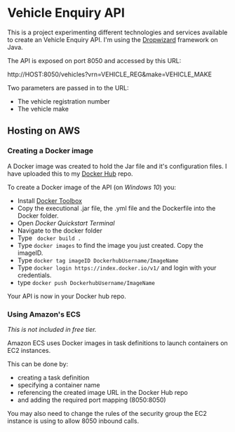 # Vehicle Enquiry API

This is a project experimenting different technologies and services available to create an Vehicle Enquiry API. I'm using the [Dropwizard](http://www.dropwizard.io/0.9.2/docs/) framework on Java. 

The API is exposed on port 8050 and accessed by this URL:

http://HOST:8050/vehicles?vrn=VEHICLE_REG&make=VEHICLE_MAKE

Two parameters are passed in to the URL: 
- The vehicle registration number
- The vehicle make


## Hosting on AWS

### Creating a Docker image

A Docker image was created to hold the Jar file and it's configuration files. 
I have uploaded this to my [Docker Hub](https://hub.docker.com/) repo.

To create a Docker image of the API (on *Windows 10*) you:

- Install [Docker Toolbox](https://www.docker.com/docker-toolbox)
- Copy the executional .jar file, the .yml file and the Dockerfile into the Docker folder.
- Open *Docker Quickstart Terminal*
- Navigate to the docker folder
- Type ``` docker build .```
- Type ``` docker images ``` to find the image you just created. Copy the imageID.
- Type ``` docker tag imageID DockerhubUsername/ImageName ```
- Type ``` docker login https://index.docker.io/v1/ ``` and login with your credentials.
- type ``` docker push DockerhubUsername/ImageName ```

Your API is now in your Docker hub repo.

### Using Amazon's ECS

*This is not included in free tier.*

Amazon ECS uses Docker images in task definitions to launch containers on EC2 instances. 

This can be done by:

- creating a task definition
- specifying a container name
- referencing the created image URL in the Docker Hub repo
- and adding the required port mapping (8050:8050)

You may also need to change the rules of the security group the EC2 instance is using to allow 8050 inbound calls.